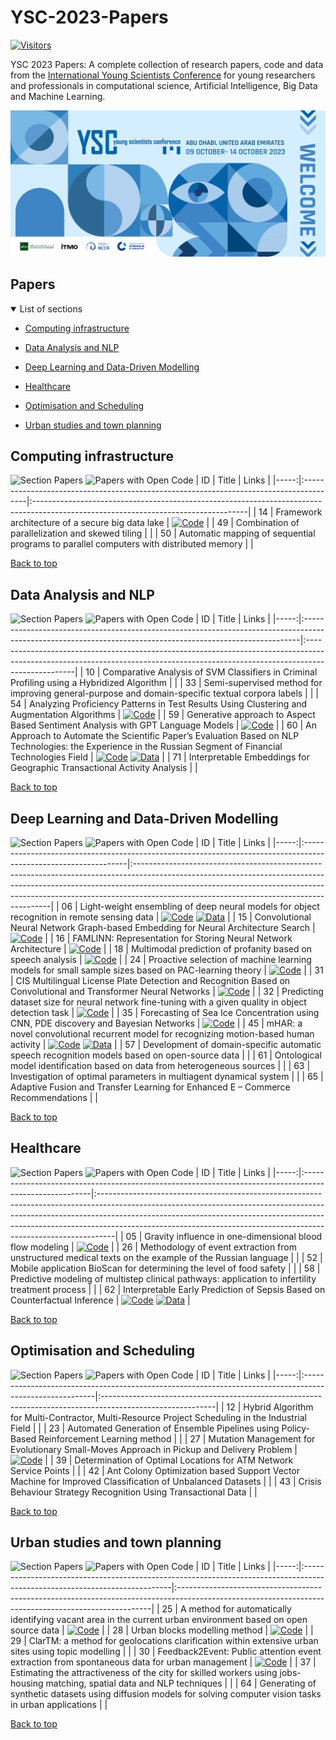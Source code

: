 # YSC-2023-Papers

[![Visitors](https://api.visitorbadge.io/api/combined?path=https%3A%2F%2Fgithub.com%2Fitmo-ai%2FYSC-2023-Papers&countColor=%23263759&style=plastic)](https://visitorbadge.io/status?path=https%3A%2F%2Fgithub.com%2Fitmo-ai%2FYSC-2023-Papers)

YSC 2023 Papers: A complete collection of research papers, code and data from the [International Young Scientists Conference](https://ysc.actcognitive.org/) for young researchers and professionals in computational science, Artificial Intelligence, Big Data and Machine Learning.

[![logo image](./img/logo.jpg)](https://ysc.actcognitive.org/)

## Papers

<details open>
<summary>List of sections<a id="sections"></a></summary>

- [Computing infrastructure](#computing-infrastructure)

- [Data Analysis and NLP](#data-analysis-and-nlp)

- [Deep Learning and Data-Driven Modelling](#deep-learning-and-data-driven-modelling)

- [Healthcare](#healthcare)

- [Optimisation and Scheduling](#optimisation-and-scheduling)

- [Urban studies and town planning](#urban-studies-and-town-planning)

</details>

## Computing infrastructure

![Section Papers](https://img.shields.io/badge/Section%20Papers-3-42BA16) ![Papers with Open Code](https://img.shields.io/badge/Papers%20with%20Open%20Code-1-1D7FBF)
|   ID | Title                                                                                  | Links                                                                                                                              |
|-----:|:---------------------------------------------------------------------------------------|:-----------------------------------------------------------------------------------------------------------------------------------|
|   14 | Framework architecture of a secure big data lake                                       | [![Code](https://img.shields.io/badge/Code-Page-159957.svg)](https://github.com/IcyAltair/Pet-projects/tree/main/SDLAF_dashboards) |
|   49 | Combination of parallelization and skewed tiling                                       |                                                                                                                                    |
|   50 | Automatic mapping of sequential programs to parallel computers with distributed memory |                                                                                                                                    |

[Back to top](#papers)

## Data Analysis and NLP

![Section Papers](https://img.shields.io/badge/Section%20Papers-6-42BA16) ![Papers with Open Code](https://img.shields.io/badge/Papers%20with%20Open%20Code-3-1D7FBF)
|   ID | Title                                                                                                                                                      | Links                                                                                                                                                                           |
|-----:|:-----------------------------------------------------------------------------------------------------------------------------------------------------------|:--------------------------------------------------------------------------------------------------------------------------------------------------------------------------------|
|   10 | Comparative Analysis of SVM Classifiers in Criminal Profiling using a Hybridized Algorithm                                                                 |                                                                                                                                                                                 |
|   33 | Semi-supervised method for improving general-purpose and domain-specific textual corpora labels                                                            |                                                                                                                                                                                 |
|   54 | Analyzing Proficiency Patterns in Test Results Using Clustering and Augmentation Algorithms                                                                | [![Code](https://img.shields.io/badge/Code-Page-159957.svg)](https://github.com/kdeviatiarova/PROCEDIA-YSC-APPTRUCAA)                                                           |
|   59 | Generative approach to Aspect Based Sentiment Analysis with GPT Language Models                                                                            | [![Code](https://img.shields.io/badge/Code-Page-159957.svg)](https://github.com/stas1f1/gpt-aste)                                                                               |
|   60 | An Approach to Automate the Scientific Paper’s Evaluation Based on NLP Technologies: the Experience in the Russian Segment of Financial Technologies Field | [![Code](https://img.shields.io/badge/Code-Page-159957.svg)](https://shorturl.at/fzEG7) [![Data](https://img.shields.io/badge/Data-Page-20BEFF.svg)](https://shorturl.at/lovxA) |
|   71 | Interpretable Embeddings for Geographic Transactional Activity Analysis                                                                                    |                                                                                                                                                                                 |

[Back to top](#papers)

## Deep Learning and Data-Driven Modelling

![Section Papers](https://img.shields.io/badge/Section%20Papers-13-42BA16) ![Papers with Open Code](https://img.shields.io/badge/Papers%20with%20Open%20Code-9-1D7FBF)
|   ID | Title                                                                                                           | Links                                                                                                                                                                                                                                                                                              |
|-----:|:----------------------------------------------------------------------------------------------------------------|:---------------------------------------------------------------------------------------------------------------------------------------------------------------------------------------------------------------------------------------------------------------------------------------------------|
|   06 | Light-weight ensembling of deep neural models for object recognition in remote sensing data                     | [![Code](https://img.shields.io/badge/Code-Page-159957.svg)](https://github.com/ITMO-NSS-team/LightObjRecEnsembler) [![Data](https://img.shields.io/badge/Data-Page-20BEFF.svg)](https://github.com/chaozhong2010/VHR-10_dataset_coco)                                                             |
|   15 | Convolutional Neural Network Graph-based Embedding for Neural Architecture Search                               | [![Code](https://img.shields.io/badge/Code-Page-159957.svg)](https://github.com/Turukmokto/GraphEmbedding-dev)                                                                                                                                                                                     |
|   16 | FAMLINN: Representation for Storing Neural Network Architecture                                                 | [![Code](https://img.shields.io/badge/Code-Page-159957.svg)](https://github.com/IvanMaslov/famlinn)                                                                                                                                                                                                |
|   18 | Multimodal prediction of profanity based on speech analysis                                                     | [![Code](https://img.shields.io/badge/Code-Page-159957.svg)](https://github.com/expertspec/profanity-predictor)                                                                                                                                                                                    |
|   24 | Proactive selection of machine learning models for small sample sizes based on PAC-learning theory              | [![Code](https://img.shields.io/badge/Code-Page-159957.svg)](https://github.com/Anna-Pinewood/Ischemic_Stroke_Prediction)                                                                                                                                                                          |
|   31 | CIS Multilingual License Plate Detection and Recognition Based on Convolutional and Transformer Neural Networks | [![Code](https://img.shields.io/badge/Code-Page-159957.svg)](https://github.)                                                                                                                                                                                                                      |
|   32 | Predicting dataset size for neural network fine-tuning with a given quality in object detection task            | [![Code](https://img.shields.io/badge/Code-Page-159957.svg)](https://github.com/phoenix-1202/Predicting-dataset-size)                                                                                                                                                                              |
|   35 | Forecasting of Sea Ice Concentration using CNN, PDE discovery and Bayesian Networks                             | [![Code](https://img.shields.io/badge/Code-Page-159957.svg)](https://github.com/ITMO-NSS-team/ice-concentration-prediction-paper)                                                                                                                                                                  |
|   45 | mHAR: a novel convolutional recurrent model for recognizing motion-based human activity                         | [![Code](https://img.shields.io/badge/Code-Page-159957.svg)](https://github.com/prabhatkumar13/mHAR-a-novel-convolutional-recurrent-model-for-recognizing-motion-based-human-activity) [![Data](https://img.shields.io/badge/Data-Page-20BEFF.svg)](https://www.cis.fordham.edu/wisdm/dataset.php) |
|   57 | Development of domain-specific automatic speech recognition models based on open-source data                    |                                                                                                                                                                                                                                                                                                    |
|   61 | Ontological model identification based on data from heterogeneous sources                                       |                                                                                                                                                                                                                                                                                                    |
|   63 | Investigation of optimal parameters in multiagent dynamical system                                              |                                                                                                                                                                                                                                                                                                    |
|   65 | Adaptive Fusion and Transfer Learning for Enhanced E – Commerce Recommendations                                 |                                                                                                                                                                                                                                                                                                    |

[Back to top](#papers)

## Healthcare

![Section Papers](https://img.shields.io/badge/Section%20Papers-5-42BA16) ![Papers with Open Code](https://img.shields.io/badge/Papers%20with%20Open%20Code-2-1D7FBF)
|   ID | Title                                                                                                  | Links                                                                                                                                                                                                                                                                                                                       |
|-----:|:-------------------------------------------------------------------------------------------------------|:----------------------------------------------------------------------------------------------------------------------------------------------------------------------------------------------------------------------------------------------------------------------------------------------------------------------------|
|   05 | Gravity influence in one-dimensional blood flow modeling                                               | [![Code](https://img.shields.io/badge/Code-Page-159957.svg)](https://github.com/ITMO-MMRM-lab/Complex_bloodflow_model)                                                                                                                                                                                                      |
|   26 | Methodology of event extraction from unstructured medical texts on the example of the Russian language |                                                                                                                                                                                                                                                                                                                             |
|   52 | Mobile application BioScan for determining the level of food safety                                    |                                                                                                                                                                                                                                                                                                                             |
|   58 | Predictive modeling of multistep clinical pathways: application to infertility treatment process       |                                                                                                                                                                                                                                                                                                                             |
|   62 | Interpretable Early Prediction of Sepsis Based on Counterfactual Inference                             | [![Code](https://img.shields.io/badge/Code-Page-159957.svg)](https://colab.research.google.com/drive/18cpFuWNliXGtONulvjGD60YF30CiOARl?usp=sharing) [![Data](https://img.shields.io/badge/Data-Page-20BEFF.svg)](https://huggingface.co/datasets/Erick-UM/Sepsis_counterfacual_inference/blob/main/nomiss_tar_train_df.csv) |

[Back to top](#papers)

## Optimisation and Scheduling

![Section Papers](https://img.shields.io/badge/Section%20Papers-6-42BA16) ![Papers with Open Code](https://img.shields.io/badge/Papers%20with%20Open%20Code-1-1D7FBF)
|   ID | Title                                                                                                   | Links                                                                                                     |
|-----:|:--------------------------------------------------------------------------------------------------------|:----------------------------------------------------------------------------------------------------------|
|   12 | Hybrid Algorithm for Multi-Contractor, Multi-Resource Project Scheduling in the Industrial Field        |                                                                                                           |
|   23 | Automated Generation of Ensemble Pipelines using Policy-Based Reinforcement Learning method             |                                                                                                           |
|   27 | Mutation Management for Evolutionary Small-Moves Approach in Pickup and Delivery Problem                | [![Code](https://img.shields.io/badge/Code-Page-159957.svg)](https://github.com/xeniabaturina/pdp_python) |
|   39 | Determination of Optimal Locations for ATM Network Service Points                                       |                                                                                                           |
|   42 | Ant Colony Optimization based Support Vector Machine for Improved Classification of Unbalanced Datasets |                                                                                                           |
|   43 | Crisis Behaviour Strategy Recognition Using Transactional Data                                          |                                                                                                           |

[Back to top](#papers)

## Urban studies and town planning

![Section Papers](https://img.shields.io/badge/Section%20Papers-6-42BA16) ![Papers with Open Code](https://img.shields.io/badge/Papers%20with%20Open%20Code-3-1D7FBF)
|   ID | Title                                                                                                                      | Links                                                                                                                                                |
|-----:|:---------------------------------------------------------------------------------------------------------------------------|:-----------------------------------------------------------------------------------------------------------------------------------------------------|
|   25 | A method for automatically identifying vacant area in the current urban environment based on open source data              | [![Code](https://img.shields.io/badge/Code-Page-159957.svg)](https://github.com/Mvin8/vacant_land)                                                   |
|   28 | Urban blocks modelling method                                                                                              | [![Code](https://img.shields.io/badge/Code-Page-159957.svg)](https://github.com/iduprojects/masterplanning/tree/main/masterplan_tools/method/blocks) |
|   29 | ClarTM: a method for geolocations clarification within extensive urban sites using topic modelling                         |                                                                                                                                                      |
|   30 | Feedback2Event: Public attention event extraction from spontaneous data for urban management                               | [![Code](https://img.shields.io/badge/Code-Page-159957.svg)](https://github.com/Text-Analytics/SOIKA/tree/ysc_conference_code/ysc_examples)          |
|   37 | Estimating the attractiveness of the city for skilled workers using jobs-housing matching, spatial data and NLP techniques |                                                                                                                                                      |
|   64 | Generating of synthetic datasets using diffusion models for solving computer vision tasks in urban applications            |                                                                                                                                                      |

[Back to top](#papers)

